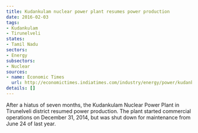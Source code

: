 ```yaml
---
title: Kudankulam nuclear power plant resumes power production
date: 2016-02-03
tags:
- Kudankulam
- Tirunelveli
states:
- Tamil Nadu
sectors:
- Energy
subsectors:
- Nuclear
sources:
- name: Economic Times
  url: http://economictimes.indiatimes.com/industry/energy/power/kudankulam-nuclear-plant-resumes-power-generation-after-7-months/articleshow/50784923.cms
details: []
---
```


After a hiatus of seven months, the Kudankulam Nuclear Power Plant in Tirunelveli district resumed power production. The plant started commercial operations on December 31, 2014, but was shut down for maintenance from June 24 of last year.
